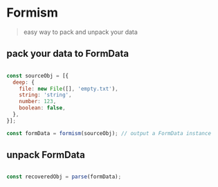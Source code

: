 # Formism

> easy way to pack and unpack your data

## pack your data to FormData

``` javascript

const sourceObj = [{
  deep: {
    file: new File([], 'empty.txt'),
    string: 'string',
    number: 123,
    boolean: false,
  },
}];

const formData = formism(sourceObj); // output a FormData instance

```

## unpack FormData

``` javascript

const recoveredObj = parse(formData);

```
